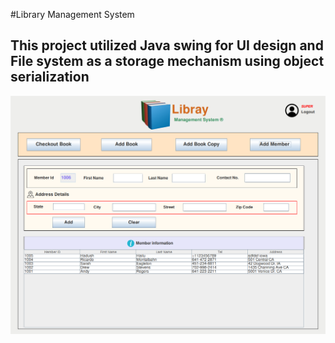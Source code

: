 #Library Management System

## This project utilized Java swing for UI design and File system as a storage mechanism using object serialization
 
 <img src="./src/img/lms.png"/>
